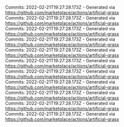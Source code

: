 Commits: 2022-02-21T19:27:28.173Z - Generated via https://github.com/marketplace/actions/artificial-grass
<br>
Commits: 2022-02-21T19:27:28.173Z - Generated via https://github.com/marketplace/actions/artificial-grass
<br>
Commits: 2022-02-21T19:27:28.173Z - Generated via https://github.com/marketplace/actions/artificial-grass
<br>
Commits: 2022-02-21T19:27:28.173Z - Generated via https://github.com/marketplace/actions/artificial-grass
<br>
Commits: 2022-02-21T19:27:28.173Z - Generated via https://github.com/marketplace/actions/artificial-grass
<br>
Commits: 2022-02-21T19:27:28.173Z - Generated via https://github.com/marketplace/actions/artificial-grass
<br>
Commits: 2022-02-21T19:27:28.173Z - Generated via https://github.com/marketplace/actions/artificial-grass
<br>
Commits: 2022-02-21T19:27:28.173Z - Generated via https://github.com/marketplace/actions/artificial-grass
<br>
Commits: 2022-02-21T19:27:28.173Z - Generated via https://github.com/marketplace/actions/artificial-grass
<br>
Commits: 2022-02-21T19:27:28.173Z - Generated via https://github.com/marketplace/actions/artificial-grass
<br>
Commits: 2022-02-21T19:27:28.173Z - Generated via https://github.com/marketplace/actions/artificial-grass
<br>
